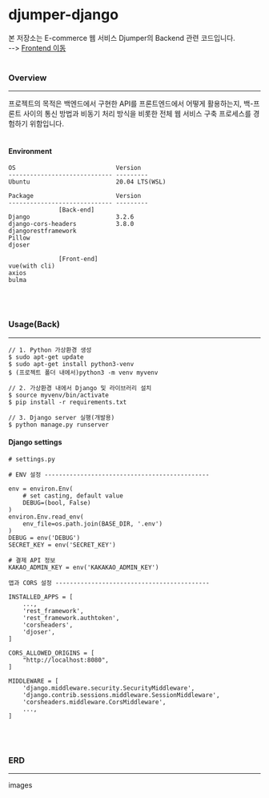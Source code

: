 # djumper-django
본 저장소는 E-commerce 웹 서비스 Djumper의 Backend 관련 코드입니다.<br> 
--> [Frontend 이동](https://github.com/Hugekyung/djumper-vue)<br><br/>
### Overview
---
프로젝트의 목적은 백엔드에서 구현한 API를 프론트엔드에서 어떻게 활용하는지, 백-프론트 사이의 통신 방법과 비동기 처리 방식을 비롯한 전체 웹 서비스 구축 프로세스를 경험하기 위함입니다.<br><br/>

#### Environment
```
OS                            Version
----------------------------- ---------
Ubuntu                        20.04 LTS(WSL)

Package                       Version  
----------------------------- ---------
              [Back-end]
Django                        3.2.6
django-cors-headers           3.8.0                
djangorestframework   
Pillow       
djoser

              [Front-end]
vue(with cli)
axios
bulma
```
<br><br/>

### Usage(Back)
---
```
// 1. Python 가상환경 생성
$ sudo apt-get update
$ sudo apt-get install python3-venv
$ (프로젝트 폴더 내에서)python3 -m venv myvenv

// 2. 가상환경 내에서 Django 및 라이브러리 설치
$ source myvenv/bin/activate
$ pip install -r requirements.txt

// 3. Django server 실행(개발용)
$ python manage.py runserver
```

#### Django settings
```
# settings.py

# ENV 설정 ----------------------------------------------

env = environ.Env(
    # set casting, default value
    DEBUG=(bool, False)
)
environ.Env.read_env(
    env_file=os.path.join(BASE_DIR, '.env')
)
DEBUG = env('DEBUG')
SECRET_KEY = env('SECRET_KEY')

# 결제 API 정보
KAKAO_ADMIN_KEY = env('KAKAKAO_ADMIN_KEY')

앱과 CORS 설정 -------------------------------------------

INSTALLED_APPS = [
	...,
    'rest_framework',
    'rest_framework.authtoken',
    'corsheaders',
    'djoser',
]

CORS_ALLOWED_ORIGINS = [
    "http://localhost:8080",
]

MIDDLEWARE = [
    'django.middleware.security.SecurityMiddleware',
    'django.contrib.sessions.middleware.SessionMiddleware',
    'corsheaders.middleware.CorsMiddleware',
    ...,
]
```

<br><br/>

### ERD
---
images
